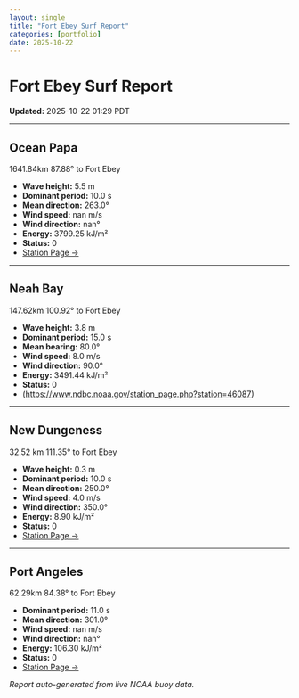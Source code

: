 ```yaml
---
layout: single
title: "Fort Ebey Surf Report"
categories: [portfolio]
date: 2025-10-22
---
```


# Fort Ebey Surf Report
**Updated:** 2025-10-22 01:29 PDT

---

## Ocean Papa 
1641.84km 87.88° to Fort Ebey
- **Wave height:** 5.5 m  
- **Dominant period:** 10.0 s  
- **Mean direction:** 263.0°  
- **Wind speed:** nan m/s  
- **Wind direction:** nan°  
- **Energy:** 3799.25 kJ/m²  
- **Status:** 0  
- [Station Page →](https://www.ndbc.noaa.gov/station_page.php?station=46246)

---

## Neah Bay 
147.62km 100.92° to Fort Ebey

- **Wave height:** 3.8 m  
- **Dominant period:** 15.0 s  
- **Mean bearing:** 80.0°  
- **Wind speed:** 8.0 m/s  
- **Wind direction:** 90.0°  
- **Energy:** 3491.44 kJ/m²  
- **Status:** 0  
- (https://www.ndbc.noaa.gov/station_page.php?station=46087)

---

## New Dungeness 
32.52 km 111.35° to Fort Ebey 

- **Wave height:** 0.3 m  
- **Dominant period:** 10.0 s  
- **Mean direction:** 250.0°  
- **Wind speed:** 4.0 m/s  
- **Wind direction:** 350.0°  
- **Energy:** 8.90 kJ/m²  
- **Status:** 0  
- [Station Page →](https://www.ndbc.noaa.gov/station_page.php?station=46088)

---

## Port Angeles 
62.29km 84.38° to Fort Ebey 
- **Dominant period:** 11.0 s  
- **Mean direction:** 301.0°  
- **Wind speed:** nan m/s  
- **Wind direction:** nan°  
- **Energy:** 106.30 kJ/m²  
- **Status:** 0  
- [Station Page →](https://www.ndbc.noaa.gov/station_page.php?station=46267)

*Report auto-generated from live NOAA buoy data.*
